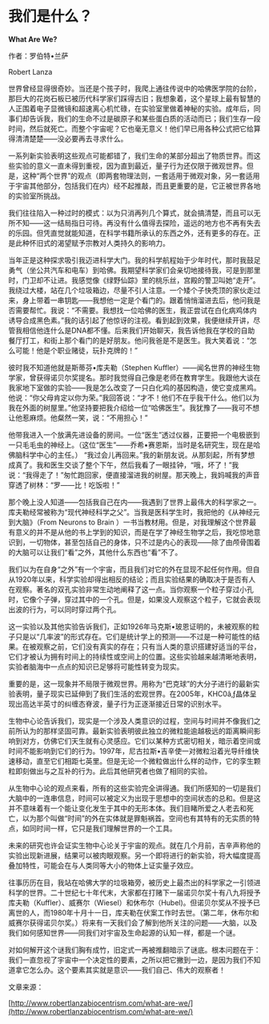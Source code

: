 # 我们是什么？

**What Are We?**

作者：罗伯特•兰萨

Robert Lanza

世界曾经显得很奇妙。当还是个孩子时，我爬上通往传说中的哈佛医学院的台阶，那巨大的花岗石板已被历代科学家们踩得古旧；我想象着，这个星球上最有智慧的人正围着电子显微镜和超速离心机忙碌，在实验室里做着神秘的实验。成年后，同事们却告诉我，我们的生命不过是碳原子和某些蛋白质的活动而已；我们生存一段时间，然后就死亡。而整个宇宙呢？它也毫无意义！他们早已用各种公式把它给算得清清楚楚——没必要再去寻求什么。

一系列新实验表明这些观点可能都错了，我们生命的某部分超出了物质世界。而这些实验的意义一直未得到重视，因为直到最近，量子行为还仅限于微观世界。但是，这种“两个世界”的观点（即两套物理法则，一套适用于微观对象，另一套适用于宇宙其他部分，包括我们在内）经不起推敲，而且更重要的是，它正被世界各地的实验室所挑战。

我们往往陷入一种过时的模式：以为只消再列几个算式，就会搞清楚，而且可以无所不知——这一结局指日可待。再没有什么值得去探险，遥远的地方也不再有失去的乐园。但凭直觉就能知道，在科学书籍所承认的东西之外，还有更多的存在。正是此种怀旧式的渴望赋予宗教对人类持久的影响力。

当年正是这种探求吸引我迈进科学大门。我的科学航程始于少年时代，那时我鼓足勇气（坐公共汽车和电车）到哈佛。我期望科学家们会亲切地接待我，可是到那里时，门卫却不让进。我感觉像《绿野仙踪》里的桃乐丝，宫殿的警卫叫她“走开”。我绕过大楼，站在几个垃圾箱边，尽量不引人注意。一个矮个子快秃顶的家伙走过来，身上带着一串钥匙——我想他一定是个看门的。跟着悄悄溜进去后，他问我是否需要帮忙。我说：“不需要。我想找一位哈佛的医生，我正尝试在白化病鸡体内诱导合成黑色素。”我的话引起了他惊讶的注视。看到起到效果，我便继续开讲，尽管我相信他连什么是DNA都不懂。后来我们开始聊天，我告诉他我在学校的自助餐厅打工，和街上那个看门的是好朋友。他问我爸是不是医生。我大笑着说：“怎么可能！他是个职业赌徒，玩扑克牌的！”

彼时我不知道他就是斯蒂芬•库夫勒（Stephen Kuffler）——闻名世界的神经生物学家，曾获得诺贝尔奖提名。那时我觉得自己像是老师在教育学生。我跟他大谈在我家地下室做的实验——我是怎么改变了一只白化鸡的基因构造，使它变成黑鸡。他说：“你父母肯定以你为荣。”我回答说：“才不！他们不在乎我干什么。他们以为我在外面的树屋里。”他坚持要把我介绍给一位“哈佛医生”。我犹豫了——我可不想让他惹麻烦。他粲然一笑，说：“不用担心！”

他带我进入一个放满先进设备的房间。一位“医生”透过仪器，正要把一个电极嵌到一只毛毛虫的神经上。（这位“医生”——乔希•赛恩斯，当时是名研究生，现在是哈佛脑科学中心的主任。） “我过会儿再回来。”我的新朋友说。从那刻起，所有梦想成真了。我和医生交谈了整个下午，然后我看了一眼挂钟，“哦，坏了！”我说：“我得走了！”匆忙跑回家，便直接溜进我的树屋。那天晚上，我妈喊我的声音穿透了树林：“罗——比！吃饭啦！”

那个晚上没人知道——包括我自己在内——我遇到了世界上最伟大的科学家之一。库夫勒经常被称为“现代神经科学之父”。当我是医科学生时，我把他的《从神经元到大脑》（From Neurons to Brain ）一书当教材用。但是，对我理解这个世界最有意义的并不是从他的书上学到的知识，而是在学了神经生物学之后，我吃惊地意识到，一切物体，甚至包括自己的身体，只不过是内心的表现——除了由颅骨围着的大脑可以让我们“看”之外，其他什么东西也“看”不了。

我们以为在自身“之外”有一个宇宙，而且我们对它的外在显现不起任何作用。但自从1920年以来，科学实验却得出相反的结论；而且实验结果的确取决于是否有人在观察。著名的双孔实验非常生动地阐释了这一点。当你观察一个粒子穿过小孔时，它像个子弹，穿过其中的一个孔。但是，如果没人观察这个粒子，它就会表现出波的行为，可以同时穿过两个孔。

这一实验以及其他实验告诉我们，正如1926年马克斯•玻恩证明的，未被观察的粒子只是以“几率波”的形式存在。它们是统计学上的预测——不过是一种可能性的结果。在被观察之前，它们没有真实的存在；只有当人类的意识搭建好适当的平台，它们才被认为拥有时间上的持续性或空间上的位置。这些实验越来越清晰地表明，实验者脑海中一点点的知识已足够将可能性转变为现实。

重要的是，这一现象并不局限于微观世界。用称为“巴克球”的大分子进行的最新实验表明，量子现实已延伸到了我们生活的宏观世界。在2005年，KHC0â‚ƒ晶体呈现出高达半英寸的纠缠态脊波，量子行为正逐渐接近日常的识别水平。

生物中心论告诉我们，现实是一个涉及人类意识的过程，空间与时间并不像我们之前所认为的那样坚固可靠。最新实验表明彼此独立的微粒能逾越极远的距离瞬间影响到对方，仿佛它们天生就有心灵感应。它们以某种方式密切相关，暗示着空间或时间不能影响到它们的行为。1997年，尼古拉斯•吉辛使一对微粒沿着光导纤维快速移动，直至它们相距七英里。但是无论一个微粒做出什么样的动作，它的孪生颗粒即刻做出与之互补的行为。此后其他研究者也做了相同的实验。

从生物中心论的观点来看，所有的这些实验完全讲得通。我们所感知的一切是我们大脑中的一连串信息，时间可以被定义为出现于思想中的空间状态的总和。但是这并不意味着有一个能让变化发生于其中的无形本体。我们目睹所爱之人老去和死亡，以为那个叫做“时间”的外在实体就是罪魁祸首。空间也有其特有的无实质的特点，如同时间一样，它只是我们理解世界的一个工具。

未来的研究也许会证实生物中心论关于宇宙的观点。就在几个月前，吉辛声称他的实验出现新进展，结果可以被肉眼观察。另一个即将进行的新实验，将大幅度提高叠加特性，可能会在与人类同等大小的物体上证实量子效应。

往事历历在目，我站在哈佛大学的垃圾箱旁，被历史上最杰出的科学家之一引领进科学的世界。二十世纪七十年代末，大家都在打赌下一届诺贝尔奖十有八九将授予库夫勒（Kuffler）、威赛尔（Wiesel）和休布尔（Hubel\)。但诺贝尔奖从不授予已离世的人，而1980年十月十一日，库夫勒在伏案工作时去世。（第二年，休布尔和威赛尔获得诺贝尔奖。）将来有一天我们会了解到他所关注的问题——大脑，以及我们如何感知世界——同我们对宇宙及生命起源的认知一样，都是一个谜。

对如何解开这个谜我们胸有成竹，旧定式一再被推翻暗示了谜底。根本问题在于：我们一直忽视了宇宙中一个决定性的要素，之所以把它撇到一边，是因为我们不知道拿它怎么办。这个要素其实就是意识——我们自己、伟大的观察者！

文章来源：

[http://www.robertlanzabiocentrism.com/what-are-we/](http://www.robertlanzabiocentrism.com/what-are-we/)

